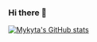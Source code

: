 ### Hi there 👋
[![Mykyta's GitHub stats](https://github-readme-stats.vercel.app/api?username=furilon)](https://github.com/anuraghazra/github-readme-stats)

<!--
**Furilon/Furilon** is a ✨ _special_ ✨ repository because its `README.md` (this file) appears on your GitHub profile.

Here are some ideas to get you started:

- 🔭 I’m currently working on ...
- 🌱 I’m currently learning ...
- 👯 I’m looking to collaborate on ...
- 🤔 I’m looking for help with ...
- 💬 Ask me about ...
- 📫 How to reach me: ...
- 😄 Pronouns: ...
- ⚡ Fun fact: ...
-->
